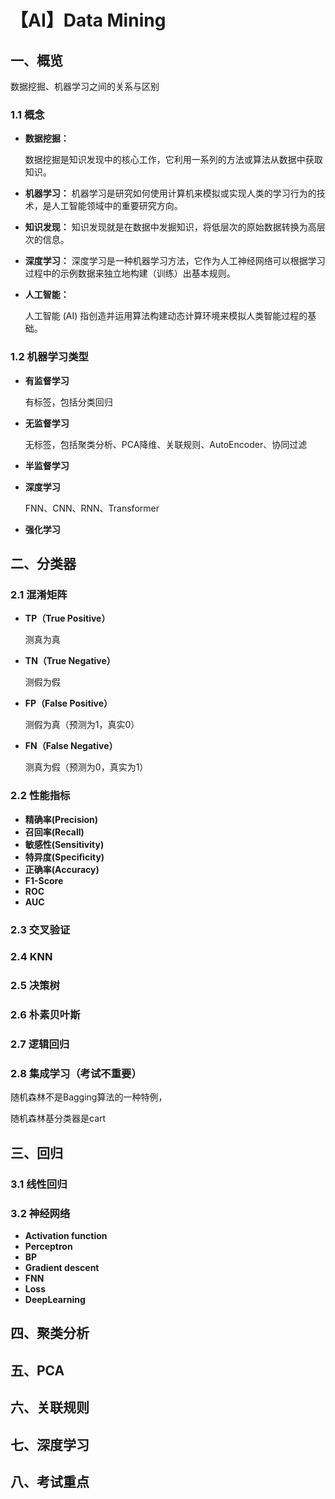 # 【AI】Data Mining

## 一、概览

数据挖掘、机器学习之间的关系与区别

### 1.1 概念

- **数据挖掘：**

  数据挖掘是知识发现中的核心工作，它利用一系列的方法或算法从数据中获取知识。

- **机器学习：**
  机器学习是研究如何使用计算机来模拟或实现人类的学习行为的技术，是人工智能领域中的重要研究方向。

- **知识发现：**
  知识发现就是在数据中发掘知识，将低层次的原始数据转换为高层次的信息。

- **深度学习：**
  深度学习是一种机器学习方法，它作为人工神经网络可以根据学习过程中的示例数据来独立地构建（训练）出基本规则。

- **人工智能：**

  人工智能 (AI) 指创造并运用算法构建动态计算环境来模拟人类智能过程的基础。

### 1.2 机器学习类型

- **有监督学习**

  有标签，包括分类回归

- **无监督学习**

  无标签，包括聚类分析、PCA降维、关联规则、AutoEncoder、协同过滤

- **半监督学习**

- **深度学习**

  FNN、CNN、RNN、Transformer

- **强化学习**



## 二、分类器

### 2.1 混淆矩阵

- **TP（True Positive）**

  测真为真

- **TN（True Negative）**

  测假为假

- **FP（False Positive）**

  测假为真（预测为1，真实0）

- **FN（False Negative）**

  测真为假（预测为0，真实为1）

  

### 2.2 性能指标

- **精确率(Precision)**
- **召回率(Recall)**
- **敏感性(Sensitivity)**
- **特异度(Specificity)**
- **正确率(Accuracy)**
- **F1-Score**
- **ROC**
- **AUC**



### 2.3 交叉验证



### 2.4 KNN



### 2.5 决策树

### 2.6 朴素贝叶斯



### 2.7 逻辑回归



### 2.8 集成学习（考试不重要）

随机森林不是Bagging算法的一种特例，

随机森林基分类器是cart





## 三、回归

### 3.1 线性回归

### 3.2 神经网络

- **Activation function**
- **Perceptron**
- **BP**
- **Gradient descent**
- **FNN**
- **Loss**
- **DeepLearning**



## 四、聚类分析



## 五、PCA



## 六、关联规则



## 七、深度学习



## 八、考试重点







